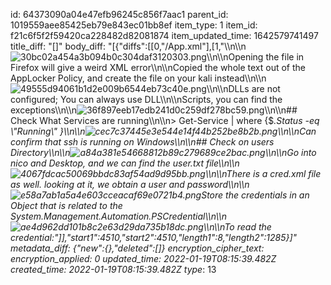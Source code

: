 id: 64373090a04e47efb96245c856f7aac1
parent_id: 1019559aee85425eb79e843ec01bb8ef
item_type: 1
item_id: f21c6f5f2f59420ca228482d82081874
item_updated_time: 1642579741497
title_diff: "[]"
body_diff: "[{\"diffs\":[[0,\"/App.xml\"],[1,\"\\\n\\\n![30bc02a454a3b094b0c304daf3120303.png](:/ad58aa1cf2b040179140744b6eb1dde7)\\\n\\\nOpening the file in Firefox will give a weird XML error\\\n\\\nCopied the whole text out of the AppLocker Policy, and create the file on your kali instead\\\n\\\n![49555d94061b1d2e009b6544eb73c40e.png](:/ec4547e581f243c5874bebec7f964c87)\\\n\\\nDLLs are not configured; You can always use DLL\\\n\\\nScripts, you can find the exceptions\\\n\\\n![36f897eeb17edb241d0c259df278bc59.png](:/1818706e094146d59266d5fc69c75e93)\\\n\\\n## Check What Services are running\\\n\\\n> Get-Service | where {$_.Status -eq \\\"Running\\\" }\\\n\\\n![cec7c37445e3e544e14f44b252be8b2b.png](:/56ff158503444807b10a72cc75796f70)\\\n\\\nCan confirm that ssh is running on Windows\\\n\\\n## Check on users Directory\\\n\\\n![a84a381e54668812b89c279689ce2bac.png](:/e7b46399bbbc4c768567eff735a8281a)\\\n\\\nGo into nico and Desktop, and we can find the user.txt file\\\n\\\n![4067fdcac50069bbdc83af54ad9d95bb.png](:/0b1e30388b68445da31f63dd1ff08e67)\\\n\\\nThere is a cred.xml file as well. looking at it, we obtain a user and password\\\n\\\n![e58a7ab1a5a4e603cceacaf69e0721b4.png](:/a336eeb1d9bc4b31925f7b12188d5e19)Store the credentials in an Object that is related to the System.Management.Automation.PSCredential\\\n\\\n![ae4d962dd101b8c2e63d29da735b18dc.png](:/d419173dbd7c4a4e98586a768edc93dc)\\\n\\\nTo read the credential:\"]],\"start1\":4510,\"start2\":4510,\"length1\":8,\"length2\":1285}]"
metadata_diff: {"new":{},"deleted":[]}
encryption_cipher_text: 
encryption_applied: 0
updated_time: 2022-01-19T08:15:39.482Z
created_time: 2022-01-19T08:15:39.482Z
type_: 13